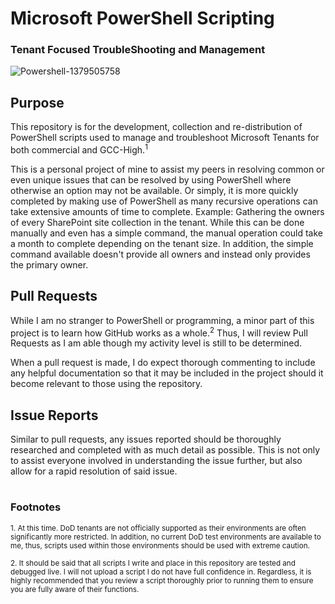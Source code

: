 # Microsoft PowerShell Scripting
### Tenant Focused TroubleShooting and Management
![Powershell-1379505758](https://github.com/DravenWB/Microsoft_PowerShell_Scripts/assets/46582061/e94b0d82-69f7-4395-856c-209caa695f9d)

## Purpose
This repository is for the development, collection and re-distribution of PowerShell scripts used to manage and troubleshoot Microsoft Tenants for both commercial and GCC-High.<sup>1</sup>

This is a personal project of mine to assist my peers in resolving common or even unique issues that can be resolved by using PowerShell where otherwise an option may not be available. Or simply, it is more quickly completed by making use of PowerShell as many recursive operations can take extensive amounts of time to complete. Example: Gathering the owners of every SharePoint site collection in the tenant. While this can be done manually and even has a simple command, the manual operation could take a month to complete depending on the tenant size. In addition, the simple command available doesn't provide all owners and instead only provides the primary owner.

## Pull Requests
While I am no stranger to PowerShell or programming, a minor part of this project is to learn how GitHub works as a whole.<sup>2</sup> Thus, I will review Pull Requests as I am able though my activity level is still to be determined.

When a pull request is made, I do expect thorough commenting to include any helpful documentation so that it may be included in the project should it become relevant to those using the repository. 

## Issue Reports
Similar to pull requests, any issues reported should be thoroughly researched and completed with as much detail as possible. This is not only to assist everyone involved in understanding the issue further, but also allow for a rapid resolution of said issue.

#
### Footnotes
<sup>1. At this time. DoD tenants are not officially supported as their environments are often significantly more restricted. In addition, no current DoD test environments are available to me, thus, scripts used within those environments should be used with extreme caution. </Sup>

<sup>2. It should be said that all scripts I write and place in this repository are tested and debugged live. I will not upload a script I do not have full confidence in. Regardless, it is highly recommended that you review a script thoroughly prior to running them to ensure you are fully aware of their functions. </sup>
